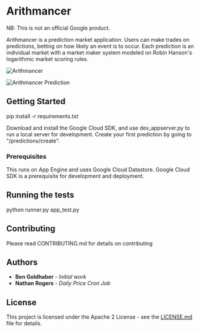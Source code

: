 # Arithmancer

NB: This is not an official Google product.

Arithmancer is a prediction market application. Users can make trades on predictions, betting on how likely an event is to occur. Each prediction is an individual market with a market maker system modeled on Robin Hanson's logarithmic market scoring rules.

![Arithmancer](https://storage.googleapis.com/arithmancer-static/arithmancer.png "Preview")


![Arithmancer Prediction](https://storage.googleapis.com/arithmancer-static/arithmancer_prediction.png)
## Getting Started

pip install -r requirements.txt

Download and install the Google Cloud SDK, and use dev_appserver.py to run a local server for development. Create your first prediction by going to "/predictions/create". 

### Prerequisites

This runs on App Engine and uses Google Cloud Datastore. Google Cloud SDK is a prerequisite for development and deployment.

## Running the tests

python runner.py app_test.py 

## Contributing

Please read CONTRIBUTING.md for details on contributing

## Authors

* **Ben Goldhaber** - *Initial work*
* **Nathan Rogers** - *Daily Price Cron Job*


## License

This project is licensed under the Apache 2 License - see the [LICENSE.md](LICENSE.md) file for details.
